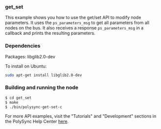 ### get_set

This example shows you how to use the get/set API to modify node parameters.  It uses the `ps_parameters_msg`
to get all parameters from all nodes on the bus.  It also receives a response `ps_parameters_msg` in a callback and
prints the resulting parameters.

### Dependencies

Packages: libglib2.0-dev

To install on Ubuntu: 

```bash
sudo apt-get install libglib2.0-dev
```

### Building and running the node

```bash
$ cd get_set
$ make
$ ./bin/polysync-get-set-c 
```

For more API examples, visit the "Tutorials" and "Development" sections in the PolySync Help Center [here](https://help.polysync.io/articles/).
